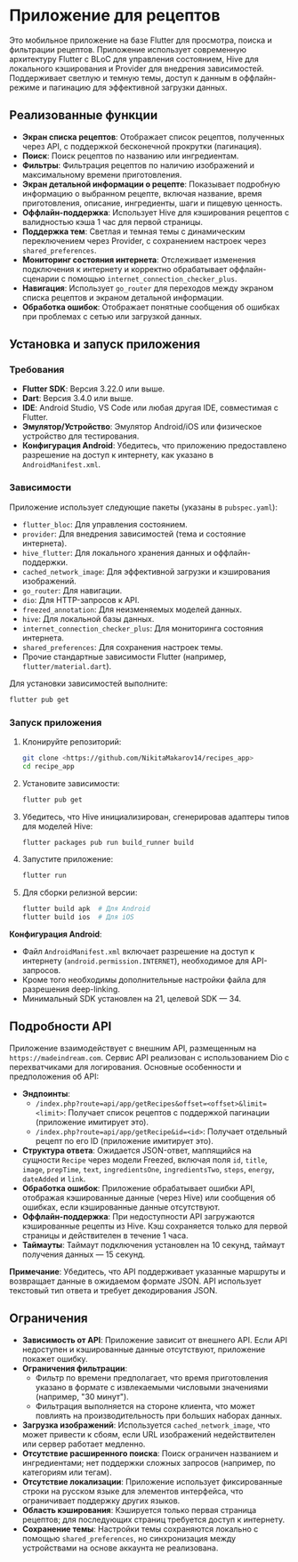 # Приложение для рецептов

Это мобильное приложение на базе Flutter для просмотра, поиска и фильтрации рецептов. Приложение использует современную архитектуру Flutter с BLoC для управления состоянием, Hive для локального кэширования и Provider для внедрения зависимостей. Поддерживает светлую и темную темы, доступ к данным в оффлайн-режиме и пагинацию для эффективной загрузки данных.

## Реализованные функции

- **Экран списка рецептов**: Отображает список рецептов, полученных через API, с поддержкой бесконечной прокрутки (пагинация).
- **Поиск**: Поиск рецептов по названию или ингредиентам.
- **Фильтры**: Фильтрация рецептов по наличию изображений и максимальному времени приготовления.
- **Экран детальной информации о рецепте**: Показывает подробную информацию о выбранном рецепте, включая название, время приготовления, описание, ингредиенты, шаги и пищевую ценность.
- **Оффлайн-поддержка**: Использует Hive для кэширования рецептов с валидностью кэша 1 час для первой страницы.
- **Поддержка тем**: Светлая и темная темы с динамическим переключением через Provider, с сохранением настроек через `shared_preferences`.
- **Мониторинг состояния интернета**: Отслеживает изменения подключения к интернету и корректно обрабатывает оффлайн-сценарии с помощью `internet_connection_checker_plus`.
- **Навигация**: Использует `go_router` для переходов между экраном списка рецептов и экраном детальной информации.
- **Обработка ошибок**: Отображает понятные сообщения об ошибках при проблемах с сетью или загрузкой данных.

## Установка и запуск приложения

### Требования
- **Flutter SDK**: Версия 3.22.0 или выше.
- **Dart**: Версия 3.4.0 или выше.
- **IDE**: Android Studio, VS Code или любая другая IDE, совместимая с Flutter.
- **Эмулятор/Устройство**: Эмулятор Android/iOS или физическое устройство для тестирования.
- **Конфигурация Android**: Убедитесь, что приложению предоставлено разрешение на доступ к интернету, как указано в `AndroidManifest.xml`.

### Зависимости
Приложение использует следующие пакеты (указаны в `pubspec.yaml`):
- `flutter_bloc`: Для управления состоянием.
- `provider`: Для внедрения зависимостей (тема и состояние интернета).
- `hive_flutter`: Для локального хранения данных и оффлайн-поддержки.
- `cached_network_image`: Для эффективной загрузки и кэширования изображений.
- `go_router`: Для навигации.
- `dio`: Для HTTP-запросов к API.
- `freezed_annotation`: Для неизменяемых моделей данных.
- `hive`: Для локальной базы данных.
- `internet_connection_checker_plus`: Для мониторинга состояния интернета.
- `shared_preferences`: Для сохранения настроек темы.
- Прочие стандартные зависимости Flutter (например, `flutter/material.dart`).

Для установки зависимостей выполните:
```bash
flutter pub get
```

### Запуск приложения
1. Клонируйте репозиторий:
   ```bash
   git clone <https://github.com/NikitaMakarov14/recipes_app>
   cd recipe_app
   ```
2. Установите зависимости:
   ```bash
   flutter pub get
   ```
3. Убедитесь, что Hive инициализирован, сгенерировав адаптеры типов для моделей Hive:
   ```bash
   flutter packages pub run build_runner build
   ```
4. Запустите приложение:
   ```bash
   flutter run
   ```
5. Для сборки релизной версии:
   ```bash
   flutter build apk  # Для Android
   flutter build ios  # Для iOS
   ```

**Конфигурация Android**:
- Файл `AndroidManifest.xml` включает разрешение на доступ к интернету (`android.permission.INTERNET`), необходимое для API-запросов.
- Кроме того необходимы дополнительные настройки файла для разрешения deep-linking.
- Минимальный SDK установлен на 21, целевой SDK — 34.

## Подробности API
Приложение взаимодействует с внешним API, размещенным на `https://madeindream.com`. Сервис API реализован с использованием Dio с перехватчиками для логирования. Основные особенности и предположения об API:

- **Эндпоинты**:
  - `/index.php?route=api/app/getRecipes&offset=<offset>&limit=<limit>`: Получает список рецептов с поддержкой пагинации (приложение имитирует это).
  - `/index.php?route=api/app/getRecipe&id=<id>`: Получает отдельный рецепт по его ID (приложение имитирует это).
- **Структура ответа**: Ожидается JSON-ответ, маппящийся на сущности `Recipe` через модели Freezed, включая поля `id`, `title`, `image`, `prepTime`, `text`, `ingredientsOne`, `ingredientsTwo`, `steps`, `energy`, `dateAdded` и `link`.
- **Обработка ошибок**: Приложение обрабатывает ошибки API, отображая кэшированные данные (через Hive) или сообщения об ошибках, если кэшированные данные отсутствуют.
- **Оффлайн-поддержка**: При недоступности API загружаются кэшированные рецепты из Hive. Кэш сохраняется только для первой страницы и действителен в течение 1 часа.
- **Таймауты**: Таймаут подключения установлен на 10 секунд, таймаут получения данных — 15 секунд.

**Примечание**: Убедитесь, что API поддерживает указанные маршруты и возвращает данные в ожидаемом формате JSON. API использует текстовый тип ответа и требует декодирования JSON.

## Ограничения
- **Зависимость от API**: Приложение зависит от внешнего API. Если API недоступен и кэшированные данные отсутствуют, приложение покажет ошибку.
- **Ограничения фильтрации**:
  - Фильтр по времени предполагает, что время приготовления указано в формате с извлекаемыми числовыми значениями (например, "30 минут").
  - Фильтрация выполняется на стороне клиента, что может повлиять на производительность при больших наборах данных.
- **Загрузка изображений**: Используется `cached_network_image`, что может привести к сбоям, если URL изображений недействителен или сервер работает медленно.
- **Отсутствие расширенного поиска**: Поиск ограничен названием и ингредиентами; нет поддержки сложных запросов (например, по категориям или тегам).
- **Отсутствие локализации**: Приложение использует фиксированные строки на русском языке для элементов интерфейса, что ограничивает поддержку других языков.
- **Область кэширования**: Кэшируется только первая страница рецептов; для последующих страниц требуется доступ к интернету.
- **Сохранение темы**: Настройки темы сохраняются локально с помощью `shared_preferences`, но синхронизация между устройствами на основе аккаунта не реализована.

